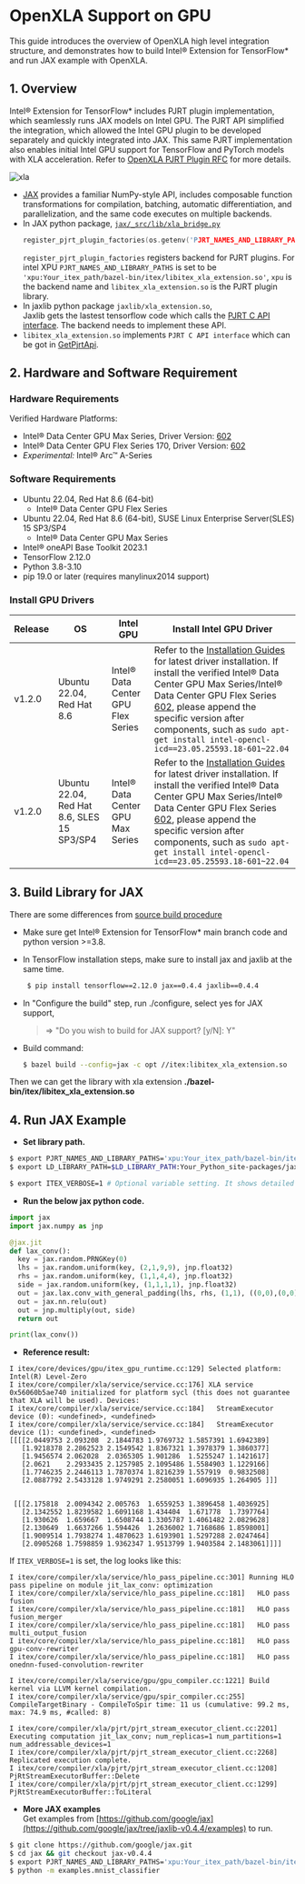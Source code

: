 # OpenXLA Support on GPU
This guide introduces the overview of OpenXLA high level integration structure, and demonstrates how to build Intel® Extension for TensorFlow* and run JAX example with OpenXLA.

## 1. Overview
Intel® Extension for TensorFlow* includes  PJRT plugin implementation, which seamlessly runs JAX models on Intel GPU. The PJRT API simplified the integration, which allowed the Intel GPU plugin to be developed separately and quickly integrated into JAX. This same PJRT implementation also enables initial Intel GPU support for TensorFlow and PyTorch models with XLA acceleration. Refer to [OpenXLA PJRT Plugin RFC](https://github.com/openxla/community/blob/main/rfcs/20230123-pjrt-plugin.md) for more details.

 ![xla](images/xla.png)

* [JAX](https://jax.readthedocs.io/en/latest/) provides a familiar NumPy-style API, includes composable function transformations for compilation, batching, automatic differentiation, and parallelization, and  the same code executes on multiple backends.
* In JAX python package, [`jax/_src/lib/xla_bridge.py`](https://github.com/google/jax/blob/jaxlib-v0.4.4/jax/_src/lib/xla_bridge.py#L317-L320)
    ```c++
    register_pjrt_plugin_factories(os.getenv('PJRT_NAMES_AND_LIBRARY_PATHS', ''))
    ```
    `register_pjrt_plugin_factories` registers backend for PJRT plugins. For intel XPU  `PJRT_NAMES_AND_LIBRARY_PATHS` is set to be `'xpu:Your_itex_path/bazel-bin/itex/libitex_xla_extension.so'`,  `xpu` is the backend name and `libitex_xla_extension.so` is the PJRT plugin library.
* In jaxlib python package `jaxlib/xla_extension.so`,    
   Jaxlib gets the lastest tensorflow code which calls the [PJRT C API interface](https://github.com/tensorflow/tensorflow/blob/master/tensorflow/compiler/xla/pjrt/c/pjrt_c_api.h). The backend needs to implement these API.
*  `libitex_xla_extension.so` implements `PJRT C API interface` which can be got in [GetPjrtApi](https://github.com/tensorflow/tensorflow/blob/master/tensorflow/compiler/xla/pjrt/pjrt_api.cc#L82).

## 2. Hardware and Software Requirement 

### Hardware Requirements

Verified Hardware Platforms:
 - Intel® Data Center GPU Max Series, Driver Version: [602](https://dgpu-docs.intel.com/releases/stable_602_20230323.html)
 - Intel® Data Center GPU Flex Series 170, Driver Version: [602](https://dgpu-docs.intel.com/releases/stable_602_20230323.html)
 - *Experimental:* Intel® Arc™ A-Series

### Software Requirements
- Ubuntu 22.04, Red Hat 8.6 (64-bit)
  - Intel® Data Center GPU Flex Series 
- Ubuntu 22.04, Red Hat 8.6 (64-bit), SUSE Linux Enterprise Server(SLES) 15 SP3/SP4
  - Intel® Data Center GPU Max Series 
- Intel® oneAPI Base Toolkit 2023.1
- TensorFlow 2.12.0
- Python 3.8-3.10
- pip 19.0 or later (requires manylinux2014 support)


### Install GPU Drivers

|Release|OS|Intel GPU|Install Intel GPU Driver|
|-|-|-|-|
|v1.2.0|Ubuntu 22.04, Red Hat 8.6|Intel® Data Center GPU Flex Series|  Refer to the [Installation Guides](https://dgpu-docs.intel.com/installation-guides/index.html#intel-data-center-gpu-flex-series) for latest driver installation. If install the verified Intel® Data Center GPU Max Series/Intel® Data Center GPU Flex Series [602](https://dgpu-docs.intel.com/releases/stable_602_20230323.html), please append the specific version after components, such as `sudo apt-get install intel-opencl-icd==23.05.25593.18-601~22.04`|
|v1.2.0|Ubuntu 22.04, Red Hat 8.6, SLES 15 SP3/SP4|Intel® Data Center GPU Max Series|  Refer to the [Installation Guides](https://dgpu-docs.intel.com/installation-guides/index.html#intel-data-center-gpu-max-series) for latest driver installation. If install the verified Intel® Data Center GPU Max Series/Intel® Data Center GPU Flex Series [602](https://dgpu-docs.intel.com/releases/stable_602_20230323.html), please append the specific version after components, such as `sudo apt-get install intel-opencl-icd==23.05.25593.18-601~22.04`|


## 3. Build Library for JAX
There are some differences from   [source build procedure](https://github.com/intel/intel-extension-for-tensorflow/blob/main/docs/install/how_to_build.md)
* Make sure get Intel® Extension for TensorFlow* main branch code and python version >=3.8.
* In TensorFlow installation steps, make sure to install jax and jaxlib at the same time.
   ```bash
    $ pip install tensorflow==2.12.0 jax==0.4.4 jaxlib==0.4.4
   ```
* In "Configure the build" step, run ./configure, select yes for JAX support,

    >=> "Do you wish to build for JAX support? [y/N]: Y"
* Build command:
    ```bash
    $ bazel build --config=jax -c opt //itex:libitex_xla_extension.so
    ```
Then we can get the library with xla extension   **./bazel-bin/itex/libitex_xla_extension.so**

## 4. Run JAX Example
* **Set library path.**
```bash
$ export PJRT_NAMES_AND_LIBRARY_PATHS='xpu:Your_itex_path/bazel-bin/itex/libitex_xla_extension.so'
$ export LD_LIBRARY_PATH=$LD_LIBRARY_PATH:Your_Python_site-packages/jaxlib # Some functions defined in xla_extension.so are needed by libitex_xla_extension.so

$ export ITEX_VERBOSE=1 # Optional variable setting. It shows detailed optimization/compilation/execution info.
```
* **Run the below jax python code.**
```python
import jax
import jax.numpy as jnp

@jax.jit
def lax_conv():
  key = jax.random.PRNGKey(0)
  lhs = jax.random.uniform(key, (2,1,9,9), jnp.float32)
  rhs = jax.random.uniform(key, (1,1,4,4), jnp.float32)
  side = jax.random.uniform(key, (1,1,1,1), jnp.float32)
  out = jax.lax.conv_with_general_padding(lhs, rhs, (1,1), ((0,0),(0,0)), (1,1), (1,1))
  out = jax.nn.relu(out)
  out = jnp.multiply(out, side)
  return out

print(lax_conv())
```
* **Reference result:**
```
I itex/core/devices/gpu/itex_gpu_runtime.cc:129] Selected platform: Intel(R) Level-Zero
I itex/core/compiler/xla/service/service.cc:176] XLA service 0x56060b5ae740 initialized for platform sycl (this does not guarantee that XLA will be used). Devices:
I itex/core/compiler/xla/service/service.cc:184]   StreamExecutor device (0): <undefined>, <undefined>
I itex/core/compiler/xla/service/service.cc:184]   StreamExecutor device (1): <undefined>, <undefined>
[[[[2.0449753 2.093208  2.1844783 1.9769732 1.5857391 1.6942389]
   [1.9218378 2.2862523 2.1549542 1.8367321 1.3978379 1.3860377]
   [1.9456574 2.062028  2.0365305 1.901286  1.5255247 1.1421617]
   [2.0621    2.2933435 2.1257985 2.1095486 1.5584903 1.1229166]
   [1.7746235 2.2446113 1.7870374 1.8216239 1.557919  0.9832508]
   [2.0887792 2.5433128 1.9749291 2.2580051 1.6096935 1.264905 ]]]


 [[[2.175818  2.0094342 2.005763  1.6559253 1.3896458 1.4036925]
   [2.1342552 1.8239582 1.6091168 1.434404  1.671778  1.7397764]
   [1.930626  1.659667  1.6508744 1.3305787 1.4061482 2.0829628]
   [2.130649  1.6637266 1.594426  1.2636002 1.7168686 1.8598001]
   [1.9009514 1.7938274 1.4870623 1.6193901 1.5297288 2.0247464]
   [2.0905268 1.7598859 1.9362347 1.9513799 1.9403584 2.1483061]]]]
```
If `ITEX_VERBOSE=1` is set, the log looks like this:
```
I itex/core/compiler/xla/service/hlo_pass_pipeline.cc:301] Running HLO pass pipeline on module jit_lax_conv: optimization
I itex/core/compiler/xla/service/hlo_pass_pipeline.cc:181]   HLO pass fusion
I itex/core/compiler/xla/service/hlo_pass_pipeline.cc:181]   HLO pass fusion_merger
I itex/core/compiler/xla/service/hlo_pass_pipeline.cc:181]   HLO pass multi_output_fusion
I itex/core/compiler/xla/service/hlo_pass_pipeline.cc:181]   HLO pass gpu-conv-rewriter
I itex/core/compiler/xla/service/hlo_pass_pipeline.cc:181]   HLO pass onednn-fused-convolution-rewriter

I itex/core/compiler/xla/service/gpu/gpu_compiler.cc:1221] Build kernel via LLVM kernel compilation.
I itex/core/compiler/xla/service/gpu/spir_compiler.cc:255] CompileTargetBinary - CompileToSpir time: 11 us (cumulative: 99.2 ms, max: 74.9 ms, #called: 8)

I itex/core/compiler/xla/pjrt/pjrt_stream_executor_client.cc:2201] Executing computation jit_lax_conv; num_replicas=1 num_partitions=1 num_addressable_devices=1
I itex/core/compiler/xla/pjrt/pjrt_stream_executor_client.cc:2268] Replicated execution complete.
I itex/core/compiler/xla/pjrt/pjrt_stream_executor_client.cc:1208] PjRtStreamExecutorBuffer::Delete
I itex/core/compiler/xla/pjrt/pjrt_stream_executor_client.cc:1299] PjRtStreamExecutorBuffer::ToLiteral
```

* **More JAX examples**    
Get examples from [https://github.com/google/jax](https://github.com/google/jax/tree/jaxlib-v0.4.4/examples) to run.
```bash
$ git clone https://github.com/google/jax.git
$ cd jax && git checkout jax-v0.4.4
$ export PJRT_NAMES_AND_LIBRARY_PATHS='xpu:Your_itex_path/bazel-bin/itex/libitex_xla_extension.so'
$ python -m examples.mnist_classifier
```
